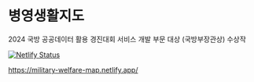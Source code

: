 # 병영생활지도

2024 국방 공공데이터 활용 경진대회 서비스 개발 부문 대상 (국방부장관상) 수상작

[![Netlify Status](https://api.netlify.com/api/v1/badges/ef401e24-87fc-4ef1-9f80-e3a5ceca9ee0/deploy-status)](https://app.netlify.com/sites/military-welfare-map/deploys)

https://military-welfare-map.netlify.app/
